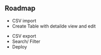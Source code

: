 ## Roadmap
+ CSV import 
+ Create Table with detailde view and edit
- CSV export
- Search/ Filter
- Deploy 
